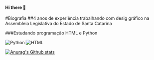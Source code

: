#### Hi there 👋

#Biografia
##4 anos de experiência trabalhando com desig gráfico na Assembleia Legislativa do Estado de Santa Catarina

###Estudando programação HTML e Python

![Python](https://img.shields.io/badge/Python-FFD43B?style=for-the-badge&logo=python&logoColor=blue) 
![HTML](https://img.shields.io/badge/HTML5-E34F26?style=for-the-badge&logo=html5&logoColor=white)

[![Anurag's Github stats](https://github-readme-stats.vercel.app/api?username-vitorhkm)](https://github.com/anuraghazra/github-readme-stats)
